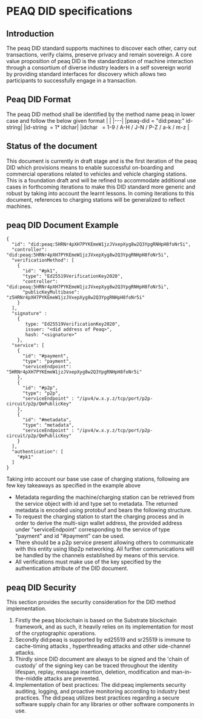 # PEAQ DID specifications
## Introduction
The peaq DID standard supports machines to discover each other, carry out transactions, verify claims, preserve privacy and  remain sovereign.
A core value proposition of peaq DID is the standardization of machine interaction through a consortium of diverse industry leaders in a self sovereign world by providing standard interfaces for discovery which allows two participants to successfully engage in a transaction.

## Peaq DID Format
The peaq DID method shall be identified by the method name peaq in lower case and follow the below given format
| |
|---|
|peaq-did = "did:peaq:" id-string|
|id-string  = 1* idchar|
|idchar   = 1-9 / A-H / J-N / P-Z / a-k / m-z |

## Status of the document
This document is currently in draft stage and is the first iteration of the peaq DID which provisions means to enable successful on-boarding and commercial operations related to vehicles and vehicle charging stations.
This is a foundation draft and will be refined to accommodate additional use cases in forthcoming iterations to make this DID standard more generic and robust by taking into account the learnt lessons.
In coming iterations to this document, references to charging stations will be generalized to reflect machines. 

## peaq DID Document Example
```
{
  "id": "did:peaq:5HRNr4pXH7PYKEmeW1jzJVxepXyg8w2Q3YpgRNHpH8foNr5i",
  "controller": "did:peaq:5HRNr4pXH7PYKEmeW1jzJVxepXyg8w2Q3YpgRNHpH8foNr5i",
  "verificationMethod": [
    {
      "id": "#pk1",
      "type": "Ed25519VerificationKey2020",
      "controller": "did:peaq:5HRNr4pXH7PYKEmeW1jzJVxepXyg8w2Q3YpgRNHpH8foNr5i",
      "publicKeyMultibase": "z5HRNr4pXH7PYKEmeW1jzJVxepXyg8w2Q3YpgRNHpH8foNr5i" 
    }
  ],
  "signature" : 
    {
       type: "Ed25519VerificationKey2020",
       issuer: "<did address of Peaq>",
       hash: "<signature>"
    },
  "service": [
    {
      "id": "#payment",
      "type": "payment",
      "serviceEndpoint": "5HRNr4pXH7PYKEmeW1jzJVxepXyg8w2Q3YpgRNHpH8foNr5i"
    },
    {
      "id": "#p2p",
      "type": "p2p",
      "serviceEndpoint" : "/ipv4/w.x.y.z/tcp/port/p2p-circuit/p2p/QmPublicKey"
    },
    {
      "id": "#metadata",
      "type": "metadata",
      "serviceEndpoint" : "/ipv4/w.x.y.z/tcp/port/p2p-circuit/p2p/QmPublicKey"
    }
  ],
  "authentication": [
    "#pk1"
  ]
}
```

Taking into account our base use case of charging stations, following are few key takeaways as specified in the example above
- Metadata regarding the machine/charging station can be retrieved from the service object with id and type set to metadata. The returned metadata is encoded using protobuf and bears the following structure.
- To request the charging station to start the charging process and in order to derive the multi-sign wallet address, the provided address under "serviceEndpoint" corresponding to the service of type "payment" and id "#payment" can be used. 
- There should be a p2p service present allowing others to communicate with this entity using libp2p networking. All further communications will be handled by the channels established by means of this service.
- All verifications must make use of the key specified by the authentication attribute of the DID document.

## peaq DID Security

This section provides the security consideration for the DID method implementation.

1) Firstly the peaq blockchain is based on the Substrate blockchain framework, and as such, it heavily relies on its implementation for most of the cryptographic operations. 
2) Secondly did:peaq is supported by ed25519 and sr25519 is immune to cache-timing attacks , hyperthreading attacks and other side-channel attacks. 
3) Thirdly since DID document are always to be signed and the 'chain of custody' of the signing key can be traced throughout the identity lifespan, replay, message insertion, deletion, modification and man-in-the-middle attacks are prevented. 
4) Implementation of best practices: The did:peaq implements security auditing, logging, and proactive monitoring according to industry best practices. The did:peaq utilizes best practices regarding a secure software supply chain for any libraries or other software components in use.

